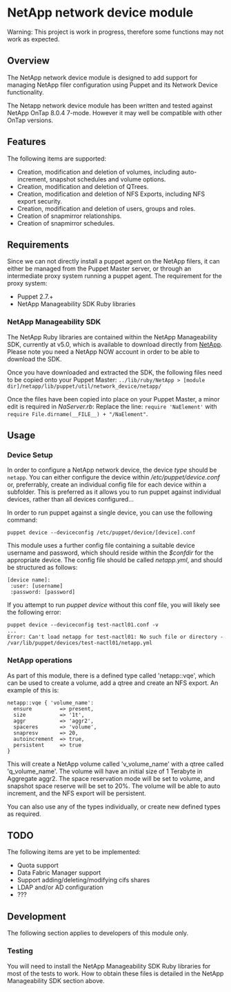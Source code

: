 # NetApp network device module
Warning: This project is work in progress, therefore some functions may not work as expected.

## Overview
The NetApp network device module is designed to add support for managing NetApp filer configuration using Puppet and its Network Device functionality.

The Netapp network device module has been written and tested against NetApp OnTap 8.0.4 7-mode.
However it may well be compatible with other OnTap versions.

## Features
The following items are supported:

 * Creation, modification and deletion of volumes, including auto-increment, snapshot schedules and volume options.
 * Creation, modification and deletion of QTrees.
 * Creation, modification and deletion of NFS Exports, including NFS export security.
 * Creation, modification and deletion of users, groups and roles.
 * Creation of snapmirror relationships.
 * Creation of snapmirror schedules.

## Requirements
Since we can not directly install a puppet agent on the NetApp filers, it can either be managed from the Puppet Master server,
or through an intermediate proxy system running a puppet agent. The requirement for the proxy system:

 * Puppet 2.7.+
 * NetApp Manageability SDK Ruby libraries

### NetApp Manageability SDK
The NetApp Ruby libraries are contained within the NetApp Manageability SDK, currently at v5.0, which is available to download directly from [NetApp](http://support.netapp.com/NOW/cgi-bin/software?product=NetApp+Manageability+SDK&platform=All+Platforms).
Please note you need a NetApp NOW account in order to be able to download the SDK.

Once you have downloaded and extracted the SDK, the following files need to be copied onto your Puppet Master:
`../lib/ruby/NetApp > [module dir]/netapp/lib/puppet/util/network_device/netapp/`

Once the files have been copied into place on your Puppet Master, a minor edit is required in *NaServer.rb*:
Replace the line: `require 'NaElement'` with `require File.dirname(__FILE__) + "/NaElement"`.

## Usage

### Device Setup
In order to configure a NetApp network device, the device *type* should be `netapp`.
You can either configure the device within */etc/puppet/device.conf* or, preferrably, create an individual config file for each device within a subfolder.
This is preferred as it allows you to run puppet against individual devices, rather than all devices configured...

In order to run puppet against a single device, you can use the following command:

`puppet device --deviceconfig /etc/puppet/device/[device].conf`

This module uses a further config file containing a suitable device username and password, which should reside within the *$confdir* for the appropriate device.
The config file should be called *netapp.yml*, and should be structured as follows:

    [device name]:
     :user: [username]
     :password: [password]


If you attempt to run *puppet device* without this conf file, you will likely see the following error:

    puppet device --deviceconfig test-nactl01.conf -v
    ...
    Error: Can't load netapp for test-nactl01: No such file or directory - /var/lib/puppet/devices/test-nactl01/netapp.yml

### NetApp operations
As part of this module, there is a defined type called 'netapp::vqe', which can be used to create a volume, add a qtree and create an NFS export.
An example of this is:

    netapp::vqe { 'volume_name':
      ensure         => present,
      size           => '1t',
      aggr           => 'aggr2',
      spaceres       => 'volume',
      snapresv       => 20,
      autoincrement  => true,
      persistent     => true
    }

This will create a NetApp volume called 'v_volume_name' with a qtree called 'q_volume_name'.
The volume will have an initial size of 1 Terabyte in Aggregate aggr2.
The space reservation mode will be set to volume, and snapshot space reserve will be set to 20%.
The volume will be able to auto increment, and the NFS export will be persistent.

You can also use any of the types individually, or create new defined types as required.

## TODO
The following items are yet to be implemented:

 * Quota support
 * Data Fabric Manager support
 * Support adding/deleting/modifying cifs shares
 * LDAP and/or AD configuration
 * ???

## Development

The following section applies to developers of this module only.

### Testing

You will need to install the NetApp Manageability SDK Ruby libraries for most of the tests to work.
How to obtain these files is detailed in the NetApp Manageability SDK section above.

